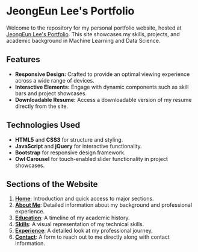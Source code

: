 # JeongEun Lee's Portfolio

Welcome to the repository for my personal portfolio website, hosted at <a href="https://je.github.io/" target="_blank">JeongEun Lee's Portfolio</a>. This site showcases my skills, projects, and academic background in Machine Learning and Data Science. 

## Features

- **Responsive Design:** Crafted to provide an optimal viewing experience across a wide range of devices.
- **Interactive Elements:** Engage with dynamic components such as skill bars and project showcases.
- **Downloadable Resume:** Access a downloadable version of my resume directly from the site.

## Technologies Used

- **HTML5** and **CSS3** for structure and styling.
- **JavaScript** and **jQuery** for interactive functionality.
- **Bootstrap** for responsive design framework.
- **Owl Carousel** for touch-enabled slider functionality in project showcases.

## Sections of the Website

1. <a href="https://je.github.io/" target="_blank">**Home**</a>: Introduction and quick access to major sections.
2. <a href="https://je.github.io/#about" target="_blank">**About Me**</a>: Detailed information about my background and professional experience.
3. <a href="https://je.github.io/#education" target="_blank">**Education**</a>: A timeline of my academic history.
4. <a href="https://je.github.io/#skills" target="_blank">**Skills**</a>: A visual representation of my technical skills.
5. <a href="https://je.github.io/#experience" target="_blank">**Experience**</a>: A detailed look at my professional journey.
6. <a href="https://je.github.io/#contact" target="_blank">**Contact**</a>: A form to reach out to me directly along with contact information.
